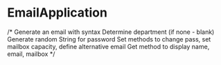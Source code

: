 # EmailApplication

/*
Generate an email with syntax
Determine department (if none - blank)
Generate random String for password
Set methods to change pass, set mailbox capacity, define alternative email
Get method to display name, email, mailbox
*/
